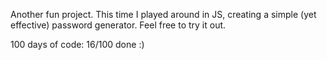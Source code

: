 Another fun project. This time I played around in JS, creating a simple (yet effective) password generator.
Feel free to try it out.

100 days of code:
16/100 done :)
